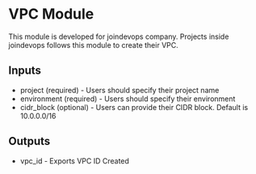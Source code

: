 # VPC Module
This module is developed for joindevops company. Projects inside joindevops follows this module to create their VPC.

## Inputs
* project (required) - Users should specify their project name
* environment (required) - Users should specify their environment
* cidr_block (optional) - Users can provide their CIDR block. Default is 10.0.0.0/16

## Outputs
* vpc_id - Exports VPC ID Created